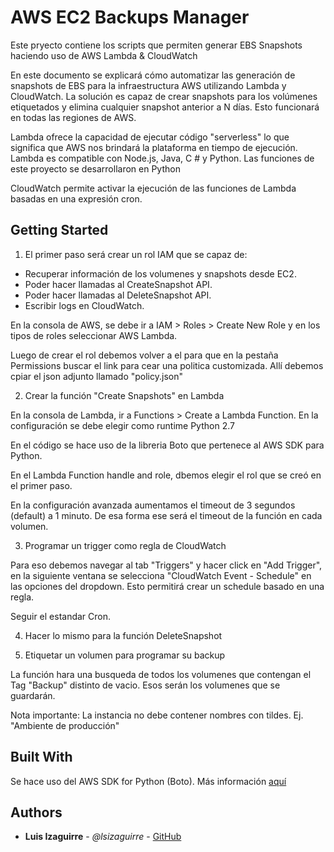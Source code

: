 # AWS EC2 Backups Manager

Este pryecto contiene los scripts que permiten generar EBS Snapshots haciendo uso de AWS Lambda & CloudWatch

En este documento se explicará cómo automatizar las generación de snapshots de EBS para la infraestructura AWS utilizando Lambda y CloudWatch. La solución es capaz de crear snapshots para los volúmenes etiquetados y elimina cualquier snapshot anterior a N días. Esto funcionará en todas las regiones de AWS.

Lambda ofrece la capacidad de ejecutar código "serverless" lo que significa que AWS nos brindará la plataforma en tiempo de ejecución. Lambda es compatible con Node.js, Java, C # y Python. Las funciones de este proyecto se desarrollaron en Python

CloudWatch permite activar la ejecución de las funciones de Lambda basadas en una expresión cron.

## Getting Started

1. El primer paso será crear un rol IAM que se capaz de:

* Recuperar información de los volumenes y snapshots desde EC2.
* Poder hacer llamadas al CreateSnapshot API.
* Poder hacer llamadas al DeleteSnapshot API.
* Escribir logs en CloudWatch.

En la consola de AWS, se debe ir a IAM > Roles > Create New Role y en los tipos de roles seleccionar AWS Lambda.  

Luego de crear el rol debemos volver a el para que en la pestaña Permissions buscar el link para cear una politica customizada. Allí debemos cpiar el json adjunto llamado "policy.json"

2. Crear la función "Create Snapshots" en Lambda

En la consola de Lambda, ir a Functions > Create a Lambda Function. En la configuración se debe elegir como runtime Python 2.7

En el código se hace uso de la libreria Boto que pertenece al AWS SDK para Python. 

En el Lambda Function handle and role, dbemos elegir el rol que se creó en el primer paso. 

En la configuración avanzada aumentamos el timeout de 3 segundos (default) a 1 minuto. De esa forma ese será el timeout de la función en cada volumen.

3. Programar un trigger como regla de CloudWatch

Para eso debemos navegar al tab "Triggers" y hacer click en "Add Trigger", en la siguiente ventana se selecciona "CloudWatch Event - Schedule" en las opciones del dropdown. Esto permitirá crear un schedule basado en una regla.

Seguir el estandar Cron. 

4. Hacer lo mismo para la función DeleteSnapshot

5. Etiquetar un volumen para programar su backup

La función hara una busqueda de todos los volumenes que contengan el Tag "Backup" distinto de vacio. Esos serán los volumenes que se guardarán.

Nota importante: La instancia no debe contener nombres con tildes. Ej. "Ambiente de producción"

## Built With

Se hace uso del AWS SDK for Python (Boto). Más información [aquí](https://aws.amazon.com/es/developers/getting-started/python/)

## Authors

* **Luis Izaguirre** - *@lsizaguirre* - [GitHub](https://github.com/lsizaguirre)
